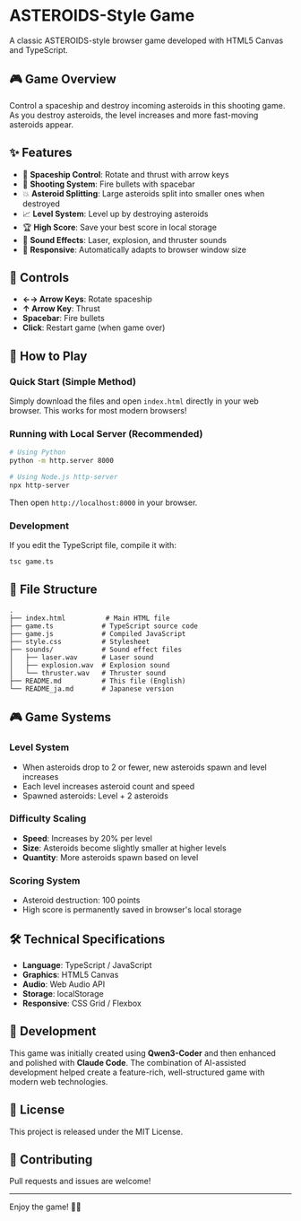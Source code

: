 # ASTEROIDS-Style Game

A classic ASTEROIDS-style browser game developed with HTML5 Canvas and TypeScript.

## 🎮 Game Overview

Control a spaceship and destroy incoming asteroids in this shooting game. As you destroy asteroids, the level increases and more fast-moving asteroids appear.

## ✨ Features

- 🚀 **Spaceship Control**: Rotate and thrust with arrow keys
- 🔫 **Shooting System**: Fire bullets with spacebar
- 💥 **Asteroid Splitting**: Large asteroids split into smaller ones when destroyed
- 📈 **Level System**: Level up by destroying asteroids
- 🏆 **High Score**: Save your best score in local storage
- 🎵 **Sound Effects**: Laser, explosion, and thruster sounds
- 📱 **Responsive**: Automatically adapts to browser window size

## 🎯 Controls

- **←→ Arrow Keys**: Rotate spaceship
- **↑ Arrow Key**: Thrust
- **Spacebar**: Fire bullets
- **Click**: Restart game (when game over)

## 🚀 How to Play

### Quick Start (Simple Method)

Simply download the files and open `index.html` directly in your web browser. This works for most modern browsers!

### Running with Local Server (Recommended)

```bash
# Using Python
python -m http.server 8000

# Using Node.js http-server
npx http-server
```

Then open `http://localhost:8000` in your browser.

### Development

If you edit the TypeScript file, compile it with:

```bash
tsc game.ts
```

## 📁 File Structure

```
.
├── index.html          # Main HTML file
├── game.ts            # TypeScript source code
├── game.js            # Compiled JavaScript
├── style.css          # Stylesheet
├── sounds/            # Sound effect files
│   ├── laser.wav      # Laser sound
│   ├── explosion.wav  # Explosion sound
│   └── thruster.wav   # Thruster sound
├── README.md          # This file (English)
└── README_ja.md       # Japanese version
```

## 🎮 Game Systems

### Level System
- When asteroids drop to 2 or fewer, new asteroids spawn and level increases
- Each level increases asteroid count and speed
- Spawned asteroids: Level + 2 asteroids

### Difficulty Scaling
- **Speed**: Increases by 20% per level
- **Size**: Asteroids become slightly smaller at higher levels
- **Quantity**: More asteroids spawn based on level

### Scoring System
- Asteroid destruction: 100 points
- High score is permanently saved in browser's local storage

## 🛠️ Technical Specifications

- **Language**: TypeScript / JavaScript
- **Graphics**: HTML5 Canvas
- **Audio**: Web Audio API
- **Storage**: localStorage
- **Responsive**: CSS Grid / Flexbox

## 🤖 Development

This game was initially created using **Qwen3-Coder** and then enhanced and polished with **Claude Code**. The combination of AI-assisted development helped create a feature-rich, well-structured game with modern web technologies.

## 📝 License

This project is released under the MIT License.

## 🤝 Contributing

Pull requests and issues are welcome!

---

Enjoy the game! 🚀✨